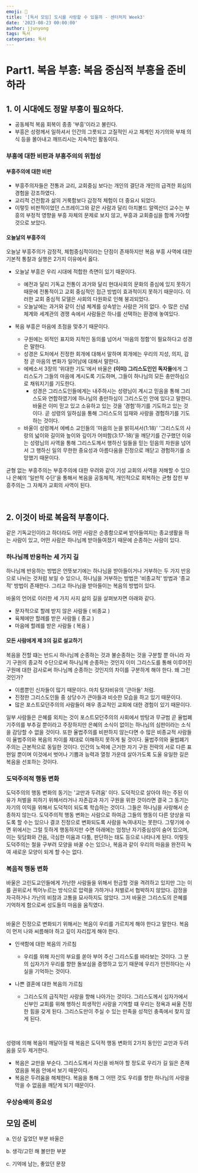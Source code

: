 ```yaml
---
emoji: 🧢
title: '[독서 모임] 도시를 사랑할 수 있을까 - 센터처치 Week3'
date: '2023-08-23 00:00:00'
author: jjunyong
tags: 독서
categories: 독서
---
```


# Part1. 복음 부흥: 복음 중심적 부흥을 준비하라

## 1. 이 시대에도 정말 부흥이 필요하다.

- 공동체적 복음 회복이 종종 '부흥'이라고 불린다.
- 부흥은 성령께서 일하셔서 인간의 그릇되고 고질적인 사고 체계인 자기의와 부채 의식 등을 몰아내고 깨뜨리시는 지속적인 활동이다.

### 부흥에 대한 비판과 부흥주의의 위험성

#### 부흥주의에 대한 비판

- 부흥주의자들은 전통과 교리, 교회중심 보다는 개인의 결단과 개인의 급격한 회심의 경험을 강조하였다.
- 교리적 건전함과 삶의 거룩함보다 감정적 체험이 더 중요시 되었다.
- 이렇듯 비판적이었던 스프레이그와 같은 사람과 달리 아치볼드 알렉산더 교수는 부흥의 부정적 영향을 부흥 자체의 문제로 보지 않고, 부흥과 교회중심을 함께 가야할 것으로 보았다.

#### 오늘날의 부흥주의

오늘날 부흥주의가 감정적, 체험중심적이라는 단점이 존재하지만 복음 부흥 사역에 대한 기본적 통찰과 실행은 2가지 이유에서 옳다.

- 오늘날 부흥은 우리 시대에 적합한 측면이 있기 때문이다.

  - 예전과 달리 기독교 전통이 과거와 달리 현대사회의 문화의 중심에 있지 못하기 때문에 전통적이고 교회 중심적인 접근 방법이 효과적이지 못하기 때문이다. 이러한 교회 중심적 모델은 사회의 다원화로 인해 붕괴되었다.
  - 오늘날에는 과거와 같이 신념 체계를 상속받는 사람은 거의 없다. 수 많은 신념체계와 세계관의 경쟁 속에서 사람들은 하나를 선택하는 환경에 놓여있다.

- 복음 부흥은 마음에 초점을 맞추기 때문이다.
  - 구원에는 외적인 표지와 지적인 동의를 넘어서 '마음의 정함'이 필요하다고 성경은 말한다.
  - 성경은 도처에서 진정한 회개에 대해서 말하며 회개에는 우리의 지성, 의지, 감정 곧 마음의 변화가 일어남에 대해서 말한다.
  - 에베소서 3장의 '위대한 기도'에서 바울은 **(이미) 그리스도인인 독자들**에게 그리스도가 그들의 마음에 계시도록 기도하며, 그들이 하나님의 모든 충만하심으로 채워지기를 기도한다.
    - 성경은 그리스도인들에게는 내주하시는 성령님이 계시고 믿음을 통해 그리스도와 연합하였기에 하나님의 충만하심이 그리스도인 안에 있다고 말한다. 바울은 이미 믿고 있고 소유하고 있는 것을 '경험'하기를 기도하고 있는 것이다. 곧 성령의 일하심을 통해 그리스도의 임재와 사랑을 경험하기를 기도하는 것이다.
  - 바울이 성령께서 에베소 교인들의 '마음의 눈을 밝히셔서(1:18)' '그리스도의 사랑의 넓이와 길이와 높이와 깊이가 어떠함(3:17-18)'을 깨닫기를 간구했던 이유는 성령님의 사역을 통해 그리스도께서 행하신 일들을 믿는 믿음의 차원을 넘어서 그 행하신 일의 무한한 중요성과 아름다움을 진정으로 깨닫고 경험하기를 소망했기 때문이다.

균형 없는 부흥주의는 부흥주의에 대한 우려와 같이 기성 교회의 사역을 저해할 수 있으나 은혜의 '일반적 수단'을 통해서 복음을 공동체적, 개인적으로 회복하는 균형 잡힌 부흥주의는 그 자체가 교회의 사역이 된다.

<br>

## 2. 이것이 바로 복음적 부흥이다.

같은 기독교인이라고 하더라도 어떤 사람은 순종함으로써 받아들여지는 종교생활을 하는 사람이 있고, 어떤 사람은 하나님께 받아들여졌기 때문에 순종하는 사람이 있다.

### 하나님께 반응하는 세 가지 길

하나님께 반응하는 방법은 언뜻보기에는 하나님을 받아들이거나 거부하는 두 가지 반응으로 나뉘는 것처럼 보일 수 있으나, 하나님을 거부하는 방법은 '비종교적' 방법과 '종교적' 방법이 존재한다. 그리고 하나님을 받아들이는 복음의 방법이 있다.

바울의 언어로 이러한 세 가지 사지 삶의 길을 살펴보자면 아래와 같다.

- 문자적으로 할례 받지 않은 사람들 ( 비종교 )
- 육체에만 할례를 받은 사람들 ( 종교 )
- 마음에 할례를 받은 사람들 ( 복음 )

#### 모든 사람에게 제 3의 길로 설교하기

복음을 전할 떄는 반드시 하나님께 순종하는 것과 불순종하는 것을 구분할 뿐 아니라 자기 구원의 종교적 수단으로써 하나님께 순종하는 것인지 이미 그리스도를 통해 이루어진 구원에 대한 감사로써 하나님께 순종하는 것인지의 차이를 구분하게 해야 한다. 왜 그런것인가?

- 이름뿐인 신자들이 많기 때문이다. 마치 탕자비유의 '큰아들' 처럼.
- 진정한 그리스도인들 중 상당수가 큰아들과 비슷한 모습을 하고 있기 때문이다.
- 많은 포스트모던주의의 사람들이 매우 종교적인 교회에 대한 경험이 있기 때문이다.

일부 사람들은 은혜를 외치는 것이 포스트모던주의의 사회에서 방탕과 무규범 곧 율법폐기주의를 부추길 뿐이라고 주장하지만 은혜의 소식이 없이는 하나님의 심판이라는 소식을 감당할 수 없을 것이다. 또한 율법주의를 비판하지 않는다면 수 많은 비종교적 사람들이 율법주의와 복음의 차이를 제대로 이해하지 못하게 될 것이다. 율법주의와 율법폐기주의는 근본적으로 동일한 것이다. 인간의 노력에 근거한 자기 구원 전략의 서로 다른 표현일 뿐이며 이것에서 벗어나 기쁨과 능력과 열정 가운데 살아가도록 도울 유일한 길은 복음을 선포하는 것이다.

### 도덕주의적 행동 변화

도덕주의의 행동 변화의 동기는 '교만과 두려움' 이다. 도덕적으로 살아야 하는 주된 이유가 처벌을 피하기 위해서라거나 자존감과 자기 구원을 위한 것이라면 결국 그 동기는 자기의 이익을 위해서 도덕적이 되도록 학습하는 것이다. 그들은 하나님을 사랑해서 순종하지 않는다. 도덕주의적 행동 변화는 사람으로 하여금 그들의 행동이 다른 양상을 띠도록 할 수는 있으나 결코 진정으로 변화되도록 사람을 녹여내지는 못한다. 그렇기에 수면 위에서는 그럴 듯하게 행동하지만 수면 아래에는 엄청난 자기중심성이 숨어 있으며, 이는 뒷담화와 간음, 극심한 미움과 다툼, 판단하는 태도 등으로 나타나게 된다. 이렇듯 도덕주의는 철을 구부려 모양을 바꿀 수는 있으나, 복음과 같이 우리의 마음을 완전히 녹여 새로운 모양이 되게 할 수는 없다.

### 복음적 행동 변화

바울은 고린도교인들에게 가난한 사람들을 위해서 헌금할 것을 격려하고 있지만 그는 이를 권위로서 찍어누르는 방식으로 압력을 가하거나 처벌로서 협박하지 않았다. 감정을 자극하거나 가난의 비참과 고통을 묘사하지도 않았다. 그저 바울은 그리스도의 은혜를 기억하게 함으로써 성도들의 마음을 움직였다.

<br>
바울은 진정으로 변화되기 위해서는 복음이 우리를 가르치게 해야 한다고 말한다. 복음이 먼저 나와 씨름해야 하고 깊이 자리잡게 해야 한다.

- 인색함에 대한 복음의 가르침
  - 우리를 위해 자신의 부요를 쏟아 부어 주신 그리스도를 바라보는 것이다. 그 분의 십자가가 우리를 향한 돌보심을 증명하고 있기 때문에 우리가 안전하다는 사실을 기억하는 것이다.
- 나쁜 결혼에 대한 복음의 가르침

  - 그리스도의 급직적인 사랑을 향해 나아가는 것이다. 그리스도께서 십자가에서 신부인 교회를 위해 행하신 희생적인 사랑을 기억할 떄 우리는 정욕과 싸울 진정한 힘을 갖게 된다. 그리스도만이 주실 수 있는 만족을 성적인 충족에서 찾지 않게 된다.

<br>

성령에 의해 복음이 깨달아질 때 복음은 도덕적 행동 변화의 2가지 동인인 교만과 두려움을 모두 제거한다.

- 복음은 교만을 부순다. 그리스도께서 자신을 바쳐야 할 정도로 우리가 길 잃은 존재였음을 복음 안에서 보기 때문이다.
- 복음은 두려움을 해체한다. 복음을 통해 그 어떤 것도 우리를 향한 하나님의 사랑을 막을 수 없음을 깨닫게 되기 때문이다.

### 우상숭배의 중요성

## 모임 준비

a. 인상 깊었던 부분 바울은

b. 생각/고민 해 볼만한 부분

c. 기억에 남는, 좋았던 문장
